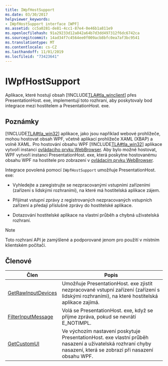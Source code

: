 ```yaml
---
title: IWpfHostSupport
ms.date: 03/30/2017
helpviewer_keywords:
- IWpfHostSupport interface [WPF]
ms.assetid: cc5a0281-de81-4cc1-87e4-0e46b1a811e9
ms.openlocfilehash: 91a29233d12a842a64b7d3dd497312f6dc6742ca
ms.sourcegitcommit: 14ad34f7c4564ee0f009acb8bfc0ea7af3bc9541
ms.translationtype: MT
ms.contentlocale: cs-CZ
ms.lasthandoff: 11/01/2019
ms.locfileid: "73423641"
---
```

# <a name="iwpfhostsupport"></a>IWpfHostSupport
Aplikace, které hostují obsah [!INCLUDE[TLA#tla_winclient](../../../../includes/tlasharptla-winclient-md.md)] přes PresentationHost. exe, implementují toto rozhraní, aby poskytovaly bod integrace mezi hostitelem a PresentationHost. exe.  
  
## <a name="remarks"></a>Poznámky  
 [!INCLUDE[TLA#tla_win32](../../../../includes/tlasharptla-win32-md.md)] aplikace, jako jsou například webové prohlížeče, mohou hostovat obsah WPF, včetně aplikací prohlížeče XAML (XBAP) a volně XAML. Pro hostování obsahu WPF [!INCLUDE[TLA#tla_win32](../../../../includes/tlasharptla-win32-md.md)] aplikace vytvoří instanci [ovládacího prvku WebBrowser](https://go.microsoft.com/fwlink/?LinkId=97911). Aby bylo možné hostovat, WPF vytvoří instanci PresentationHost. exe, která poskytne hostovanému obsahu WPF na hostitele pro zobrazení v [ovládacím prvku WebBrowser](https://go.microsoft.com/fwlink/?LinkId=97911).  
  
 Integrace povolená pomocí `IWpfHostSupport` umožňuje PresentationHost. exe:  
  
- Vyhledejte a zaregistrujte se nezpracovanými vstupními zařízeními (zařízení s lidskými rozhraními), na které má hostitelská aplikace zájem.  
  
- Přijímat vstupní zprávy z registrovaných nezpracovaných vstupních zařízení a předají příslušné zprávy do hostitelské aplikace.  
  
- Dotazování hostitelské aplikace na vlastní průběh a chybná uživatelská rozhraní.  
  
> [!NOTE]
> Toto rozhraní API je zamýšlené a podporované jenom pro použití v místním klientském počítači.  
  
## <a name="members"></a>Členové  
  
|Člen|Popis|  
|------------|-----------------|  
|[GetRawInputDevices](getrawinputdevices.md)|Umožňuje PresentationHost. exe zjistit nezpracované vstupní zařízení (zařízení s lidskými rozhraními), na které hostitelská aplikace zajímá.|  
|[FilterInputMessage](filterinputmessage.md)|Volá se PresentationHost. exe, když se přijme zpráva, pokud se nevrátí E_NOTIMPL.|  
|[GetCustomUI](getcustomui.md)|Ve výchozím nastavení poskytuje PresentationHost. exe vlastní průběh nasazení a uživatelská rozhraní chyby nasazení, která se zobrazí při nasazení obsahu WPF.|
